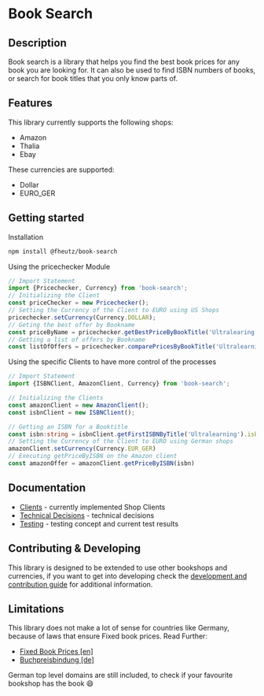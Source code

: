 # Book Search

## Description
Book search is a library that helps you find the best book prices for any book you are looking for.
It can also be used to find ISBN numbers of books, or search for book titles that you only know parts of.

## Features
This library currently supports the following shops:
* Amazon
* Thalia
* Ebay

These currencies are supported:
* Dollar
* EURO_GER
## Getting started

Installation
```bash
npm install @fheutz/book-search
```

Using the pricechecker Module

```Typescript
// Import Statement
import {Pricechecker, Currency} from 'book-search';
// Initializing the Client
const priceChecker = new Pricechecker();
// Setting the Currency of the Client to EURO using US Shops
pricechecker.setCurrency(Currency.DOLLAR);
// Geting the best offer by Bookname
const priceByName = pricechecker.getBestPriceByBookTitle('Ultralearing');
// Getting a list of offers by Bookname
const listOfOffers = pricechecker.comparePricesByBookTitle('Ultralearning');
```

Using the specific Clients to have more control of the processes

```Typescript
// Import Statement
import {ISBNClient, AmazonClient, Currency} from 'book-search';

// Initializing the Clients
const amazonClient = new AmazonClient();
const isbnClient = new ISBNClient();

// Getting an ISBN for a Booktitle
const isbn:string = isbnClient.getFirstISBNByTitle('Ultralearning').isbn[0].identifier
// Setting the Currency of the Client to EURO using German shops
amazonClient.setCurrency(Currency.EUR_GER)
// Executing getPriceByISBN on the Amazon client
const amazonOffer = amazonClient.getPriceByISBN(isbn) 
```

## Documentation

* [Clients](docs/clients.md) - currently implemented Shop Clients
* [Technical Decisions](docs/technicalDecision.md) - technical decisions
* [Testing](docs/testing.md) - testing concept and current test results

## Contributing & Developing
This library is designed to be extended to use other bookshops and currencies, if you want to get into developing check the [development and contribution guide](docs/CONTRIBUTING.MD) for additional information.

## Limitations 

This library does not make a lot of sense for countries like Germany, because of laws that ensure Fixed book prices. Read Further: 
* [Fixed Book Prices [en]](https://en.wikipedia.org/wiki/Fixed_book_price) 
* [Buchpreisbindung [de]](https://de.wikipedia.org/wiki/Buchpreisbindung) 
  
German top level domains are still included, to check if your favourite bookshop has the book 😄

